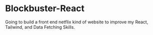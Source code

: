 # Blockbuster-React
Going to build a front end netflix kind of website to improve my React, Tailwind, and Data Fetching Skills.
